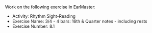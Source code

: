 Work on the following exercise in EarMaster:
- Activity: Rhythm Sight-Reading
- Exercise Name: 3/4 - 4 bars: 16th & Quarter notes - including rests
- Exercise Number: 8.1
